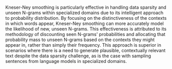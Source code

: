 Kneser-Ney smoothing is particularly effective in handling data sparsity and unseen N-grams within specialized domains due to its intelligent approach to probability distribution. By focusing on the distinctiveness of the contexts in which words appear, Kneser-Ney smoothing can more accurately model the likelihood of new, unseen N-grams. This effectiveness is attributed to its methodology of discounting seen N-grams' probabilities and allocating that probability mass to unseen N-grams based on the contexts they might appear in, rather than simply their frequency. This approach is superior in scenarios where there is a need to generate plausible, contextually relevant text despite the data sparsity challenge, as is the case with sampling sentences from language models in specialized domains.
